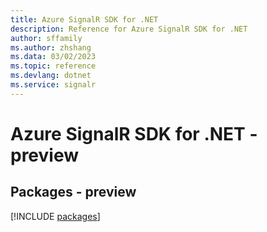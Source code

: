 ```yaml
---
title: Azure SignalR SDK for .NET
description: Reference for Azure SignalR SDK for .NET
author: sffamily
ms.author: zhshang
ms.data: 03/02/2023
ms.topic: reference
ms.devlang: dotnet
ms.service: signalr
---
```

# Azure SignalR SDK for .NET - preview
## Packages - preview
[!INCLUDE [packages](signalr-index.md)]